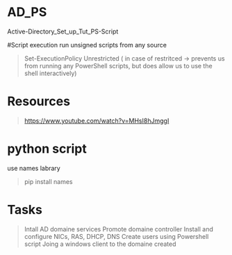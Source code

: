 # AD_PS
Active-Directory_Set_up_Tut_PS-Script

#Script execution 
run unsigned scripts from any source
> Set-ExecutionPolicy Unrestricted  ( in case of restritced -> prevents us from running any PowerShell scripts, but does allow us to use the shell interactively)


# Resources
>https://www.youtube.com/watch?v=MHsI8hJmggI



# python script

use names labrary 
> pip install names

# Tasks
> Intall AD domaine services
> Promote domaine controller
> Install and configure NICs, RAS, DHCP, DNS
> Create users using Powershell script
> Joing a windows client to the domaine created
